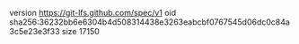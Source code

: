 version https://git-lfs.github.com/spec/v1
oid sha256:36232bb6e6304b4d508314438e3263eabcbf0767545d06dc0c84a3c5e23e3f33
size 17150
